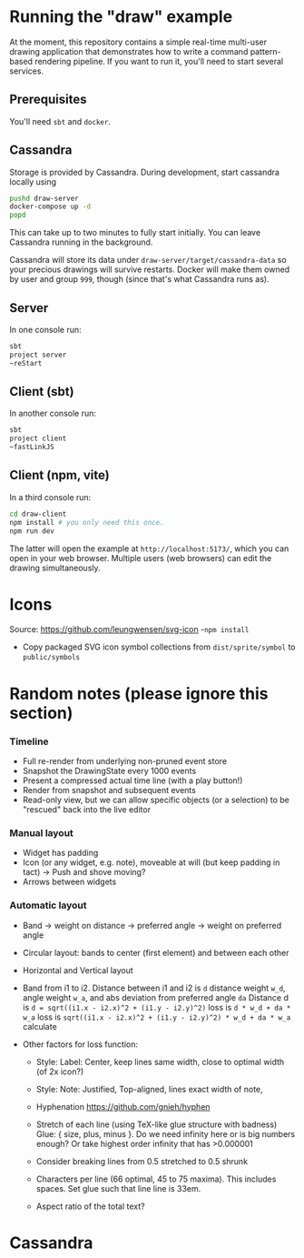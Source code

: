 # Running the "draw" example

At the moment, this repository contains a simple real-time multi-user drawing application that demonstrates how to write a command pattern-based rendering pipeline. If you want to run it, you'll need to start several services.

## Prerequisites

You'll need `sbt` and `docker`.

## Cassandra
Storage is provided by Cassandra. During development, start cassandra locally using

```sh
pushd draw-server
docker-compose up -d
popd
```

This can take up to two minutes to fully start initially. You can leave Cassandra running in the background.

Cassandra will store its data under `draw-server/target/cassandra-data` so your precious drawings will survive restarts. Docker will make them owned by user and group `999`, though (since that's what Cassandra runs as).

## Server

In one console run:

```sh
sbt
project server
~reStart
```

## Client (sbt)

In another console run:

```sh
sbt
project client
~fastLinkJS
```

## Client (npm, vite)

In a third console run:

```sh
cd draw-client
npm install # you only need this once.
npm run dev
```

The latter will open the example at `http://localhost:5173/`, which you can open in your web browser. Multiple users (web browsers) can edit the drawing simultaneously.

# Icons

Source: https://github.com/leungwensen/svg-icon
-`npm install`
- Copy packaged SVG icon symbol collections from `dist/sprite/symbol` to `public/symbols`

# Random notes (please ignore this section)

### Timeline
- Full re-render from underlying non-pruned event store
- Snapshot the DrawingState every 1000 events
- Present a compressed actual time line (with a play button!)
- Render from snapshot and subsequent events
- Read-only view, but we can allow specific objects (or a selection) to be "rescued" back into the live editor

### Manual layout
- Widget has padding
- Icon (or any widget, e.g. note), moveable at will (but keep padding in tact)
  -> Push and shove moving?
- Arrows between widgets

### Automatic layout
- Band
  -> weight on distance
  -> preferred angle
  -> weight on preferred angle
- Circular layout: bands to center (first element) and between each other
- Horizontal and Vertical layout

- Band from i1 to i2. Distance between i1 and i2 is `d` distance weight `w_d`, angle weight `w_a`, and abs deviation from preferred angle `da`
  Distance d is `d = sqrt((i1.x - i2.x)^2 + (i1.y - i2.y)^2)`
  loss is `d * w_d + da * w_a`
  loss is `sqrt((i1.x - i2.x)^2 + (i1.y - i2.y)^2) * w_d + da * w_a`
  calculate

- Other factors for loss function:
  * Style: Label: Center, keep lines same width, close to optimal width (of 2x icon?)
  * Style: Note: Justified, Top-aligned, lines exact width of note,

  * Hyphenation https://github.com/gnieh/hyphen
  * Stretch of each line (using TeX-like glue structure with badness) Glue: { size, plus, minus }. Do we need infinity  here or is big numbers enough? Or take highest order infinity that has >0.000001
  * Consider breaking lines from 0.5 stretched to 0.5 shrunk
  * Characters per line (66 optimal, 45 to 75 maxima). This includes spaces. Set glue such that line line is 33em.
  * Aspect ratio of the total text?

# Cassandra

